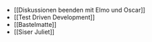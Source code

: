 * [[Diskussionen beenden mit Elmo und Oscar]]
* [[Test Driven Development]]
* [[Bastelmatte]]
* [[Siser Juliet]]